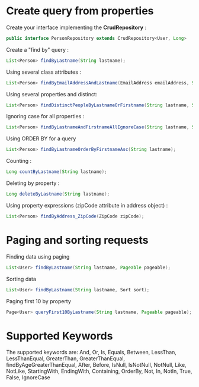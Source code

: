 # Create query from properties

Create your interface implementing the **CrudRepository** :
```Java
public interface PersonRepository extends CrudRepository<User, Long>
```

Create a "find by" query :
```Java
List<Person> findByLastname(String lastname);
```

Using several class attributes :
```Java
List<Person> findByEmailAddressAndLastname(EmailAddress emailAddress, String lastname);
```

Using several properties and distinct:
```Java
List<Person> findDistinctPeopleByLastnameOrFirstname(String lastname, String firstname);
```

Ignoring case for all properties :
```Java
List<Person> findByLastnameAndFirstnameAllIgnoreCase(String lastname, String firstname);
```

Using ORDER BY for a query
```Java
List<Person> findByLastnameOrderByFirstnameAsc(String lastname);
```

Counting :
```Java
Long countByLastname(String lastname);
```

Deleting by property :
```Java
Long deleteByLastname(String lastname);
```

Using property expressions (zipCode attribute in address object) :
```Java
List<Person> findByAddress_ZipCode(ZipCode zipCode);
```

# Paging and sorting requests

Finding data using paging
```Java
List<User> findByLastname(String lastname, Pageable pageable);
```

Sorting data
```Java
List<User> findByLastname(String lastname, Sort sort);
```

Paging first 10 by property
```Java
Page<User> queryFirst10ByLastname(String lastname, Pageable pageable);
```

# Supported Keywords

The supported keywords are:
And, Or, Is, Equals, Between, LessThan, LessThanEqual, GreaterThan, GreaterThanEqual, findByAgeGreaterThanEqual,
After, Before, IsNull, IsNotNull, NotNull, Like, NotLike, StartingWith, EndingWith, Containing, OrderBy,
Not, In, NotIn, True, False, IgnoreCase
